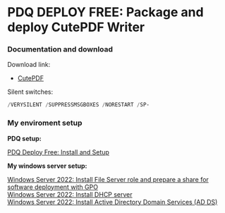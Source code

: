 # PDQ DEPLOY FREE: Package and deploy CutePDF Writer
### Documentation and download
Download link:

* [CutePDF](https://www.cutepdf.com/products/CutePDF/writer.asp)

Silent switches:
```powershell
/VERYSILENT /SUPPRESSMSGBOXES /NORESTART /SP-
```

### My enviroment setup
<b>PDQ setup:</b> <br />

[PDQ Deploy Free: Install and Setup](https://youtu.be/jB6SOhKFoHg) <br />

<b>My windows server setup:</b> <br />

[Windows Server 2022: Install File Server role and prepare a share for software deployment with GPO](https://youtu.be/jEWSdC2qwyA) <br />
[Windows Server 2022: Install DHCP server](https://youtu.be/8n0MD9stQis) <br />
[Windows Server 2022: Install Active Directory Domain Services (AD DS)](https://youtu.be/1cYewbW3Tl0) <br />